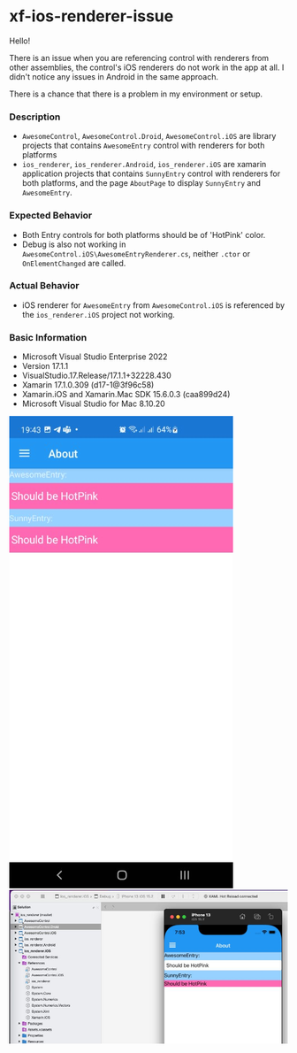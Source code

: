 # xf-ios-renderer-issue

Hello! 

There is an issue when you are referencing control with renderers from other assemblies, the control's iOS renderers do not work in the app at all. 
I didn't notice any issues in Android in the same approach. 

There is a chance that there is a problem in my environment or setup. 

### Description
- `AwesomeControl`, `AwesomeControl.Droid`, `AwesomeControl.iOS` are library projects that contains `AwesomeEntry` control with renderers for both platforms
- `ios_renderer`, `ios_renderer.Android`, `ios_renderer.iOS` are xamarin application projects that contains `SunnyEntry` control with renderers for both platforms, and the page `AboutPage` to display `SunnyEntry` and `AwesomeEntry`.


### Expected Behavior
- Both Entry controls for both platforms should be of 'HotPink' color.
- Debug is also not working in `AwesomeControl.iOS\AwesomeEntryRenderer.cs`, neither `.ctor` or `OnElementChanged` are called. 


### Actual Behavior
- iOS renderer for `AwesomeEntry` from `AwesomeControl.iOS` is referenced by the `ios_renderer.iOS` project not working.

### Basic Information
- Microsoft Visual Studio Enterprise 2022
- Version 17.1.1
- VisualStudio.17.Release/17.1.1+32228.430
- Xamarin   17.1.0.309 (d17-1@3f96c58)
- Xamarin.iOS and Xamarin.Mac SDK   15.6.0.3 (caa899d24)
- Microsoft Visual Studio for Mac 8.10.20

![android ok](https://github.com/bondarenkod/xf-ios-renderer-issue/blob/master/android_ok.jpg)
![ios not ok](https://github.com/bondarenkod/xf-ios-renderer-issue/blob/master/ios_notok.jpg)


